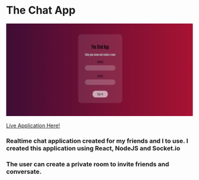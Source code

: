 
# The Chat App

![The Chat App](/public/Chatapp.png)

[Live Application Here!](https://6030597602ba8971002f1fa8--gracious-fermat-2fcc15.netlify.app/)


### Realtime chat application created for my friends and I to use. I created this application using React, NodeJS and Socket.io
### The user can create a private room to invite friends and conversate.
